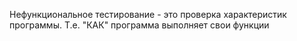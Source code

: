 Нефункциональное тестирование - это проверка характеристик программы. Т.е. "КАК" программа выполняет свои функции
